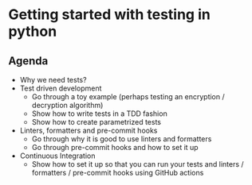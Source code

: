 # Getting started with testing in python

## Agenda

- Why we need tests?
- Test driven development
    - Go through a toy example (perhaps testing an encryption / decryption algorithm)
    - Show how to write tests in a TDD fashion
    - Show how to create parametrized tests
- Linters, formatters and pre-commit hooks
    - Go through why it is good to use linters and formatters
    - Go through pre-commit hooks and how to set it up
- Continuous Integration
    - Show how to set it up so that you can run your tests and linters / formatters / pre-commit hooks using GitHub actions
